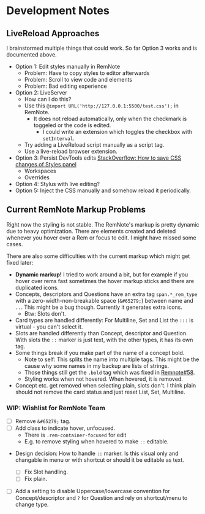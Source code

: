 # Development Notes

## LiveReload Approaches

I brainstormed multiple things that could work. So far Option 3 works and is documented above.

- Option 1: Edit styles manually in RemNote
  - Problem: Have to copy styles to editor afterwards
  - Problem: Scroll to view code and elements
  - Problem: Bad editing experience
- Option 2: LiveServer
  - How can I do this?
  - Use this `@import URL('http://127.0.0.1:5500/test.css');` in RemNote.
    - It does not reload automatically, only when the checkmark is toggeled or the code is edited.
      - I could write an extension which toggles the checkbox with `setInterval`.
  - Try adding a LiveReload script manually as a script tag.
  - Use a live-reload browser extension.
- Option 3: Persist DevTools edits [StackOverflow: How to save CSS changes of Styles panel](https://stackoverflow.com/questions/6843495/how-to-save-css-changes-of-styles-panel-of-chrome-developer-tools)
  - Workspaces
  - Overrides
- Option 4: Stylus with live editing?
- Option 5: Inject the CSS manually and somehow reload it periodically.

## Current RemNote Markup Problems

Right now the styling is not stable. The RemNote's markup is pretty dynamic due to heavy optimization. There are elements created and deleted whenever you hover over a Rem or focus to edit. I might have missed some cases.

There are also some difficulties with the current markup which might get fixed later:

- **Dynamic markup!** I tried to work around a bit, but for example if you hover over rems fast sometimes the hover markup sticks and there are duplicated icons.
- Concepts, descriptors and Questions have an extra tag `span.*_rem_type` with a zero-width-non-breakable space (`&#65279;`) between name and `..`. This might be a bug though. Currently it generates extra icons.
  - Btw: Slots don't.
- Card types are handled differently: For Multiline, Set and List the `:::` is virtual - you can't select it.
- Slots are handled differently than Concept, descriptor and Question. With slots the `::` marker is just text, with the other types, it has its own tag.
- Some things break if you make part of the name of a concept bold.
  - Note to self: This splits the name into multiple tags. This might be the cause why some names in my backup are lists of strings.
  - Those things still get the `.bold` tag which was fixed in [Remnote#58](https://github.com/remnoteio/remnote-issues/issues/58).
  - Styling works when not hovered. When hovered, it is removed.
- Concept etc. get removed when selecting plain, slots don't. I think plain should not remove the card status and just reset List, Set, Multiline.

### WIP: Wishlist for RemNote Team

- [ ] Remove `&#65279;` tag.
- [ ] Add class to indicate hover, unfocused.
  - There is `.rem-container-focused` for edit
  - E.g. to remove styling when hovered to make `::` editable.
- Design decision: How to handle `::` marker. Is this visual only and changable in menu or with shortcut or should it be editable as text.

  - [ ] Fix Slot handling.
  - [ ] Fix plain.

- [ ] Add a setting to disable Uppercase/lowercase convention for Concept/descriptor and `?` for Question and rely on shortcut/menu to change type.
